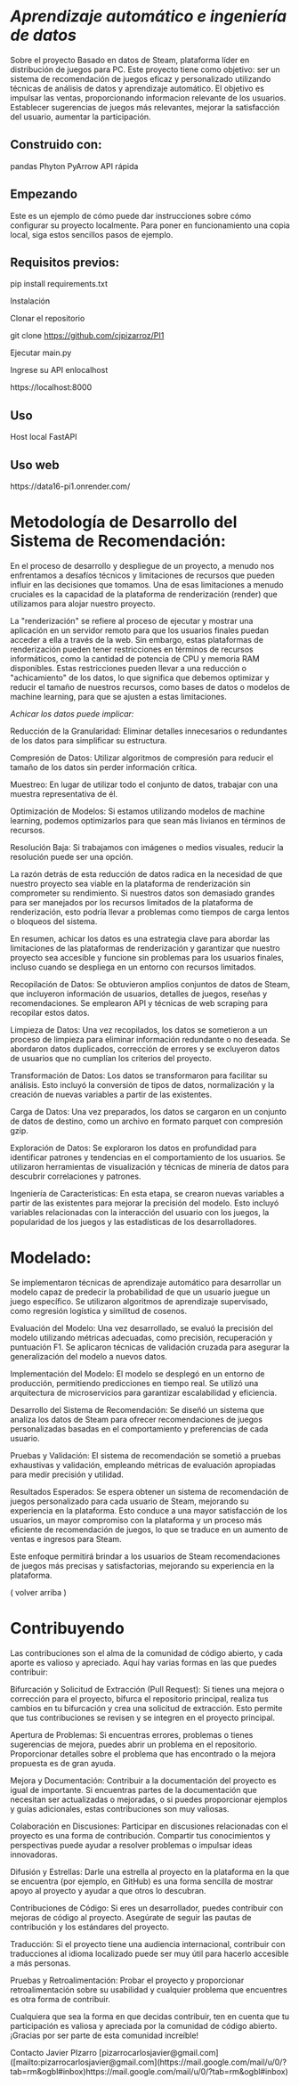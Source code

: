 

*<h1>Aprendizaje automático e ingeniería de datos</h1>*

Sobre el proyecto
Basado en datos de Steam, plataforma líder en distribución de juegos para PC.
Este proyecto tiene como objetivo: ser un sistema de recomendación de juegos eficaz y personalizado utilizando técnicas de análisis de datos y aprendizaje automático. 
El objetivo es impulsar las ventas, proporcionando informacion relevante de los usuarios. Establecer sugerencias de juegos más relevantes, mejorar la satisfacción del usuario, aumentar la participación.


<h2>Construido con:</h2>

pandas
Phyton
PyArrow
API rápida

<h2>Empezando</h2>

Este es un ejemplo de cómo puede dar instrucciones sobre cómo configurar su proyecto localmente. Para poner en funcionamiento una copia local, siga estos sencillos pasos de ejemplo.

<h2>Requisitos previos:</h2>

pip install requirements.txt

Instalación

Clonar el repositorio

git clone https://github.com/cjpizarroz/PI1

Ejecutar main.py

Ingrese su API enlocalhost

https://localhost:8000

<h2>Uso</h2>
Host local FastAPI

<h2>Uso web</h2>
https://data16-pi1.onrender.com/

<h1>Metodología de Desarrollo del Sistema de Recomendación:</h2>

En el proceso de desarrollo y despliegue de un proyecto, a menudo nos enfrentamos a desafíos técnicos y limitaciones de recursos que pueden influir en las decisiones que tomamos. Una de esas limitaciones a menudo cruciales es la capacidad de la plataforma de renderización (render) que utilizamos para alojar nuestro proyecto.

La "renderización" se refiere al proceso de ejecutar y mostrar una aplicación en un servidor remoto para que los usuarios finales puedan acceder a ella a través de la web. Sin embargo, estas plataformas de renderización pueden tener restricciones en términos de recursos informáticos, como la cantidad de potencia de CPU y memoria RAM disponibles. Estas restricciones pueden llevar a una reducción o "achicamiento" de los datos, lo que significa que debemos optimizar y reducir el tamaño de nuestros recursos, como bases de datos o modelos de machine learning, para que se ajusten a estas limitaciones.

*Achicar los datos puede implicar:*

Reducción de la Granularidad: Eliminar detalles innecesarios o redundantes de los datos para simplificar su estructura.

Compresión de Datos: Utilizar algoritmos de compresión para reducir el tamaño de los datos sin perder información crítica.

Muestreo: En lugar de utilizar todo el conjunto de datos, trabajar con una muestra representativa de él.

Optimización de Modelos: Si estamos utilizando modelos de machine learning, podemos optimizarlos para que sean más livianos en términos de recursos.

Resolución Baja: Si trabajamos con imágenes o medios visuales, reducir la resolución puede ser una opción.

La razón detrás de esta reducción de datos radica en la necesidad de que nuestro proyecto sea viable en la plataforma de renderización sin comprometer su rendimiento. Si nuestros datos son demasiado grandes para ser manejados por los recursos limitados de la plataforma de renderización, esto podría llevar a problemas como tiempos de carga lentos o bloqueos del sistema.

En resumen, achicar los datos es una estrategia clave para abordar las limitaciones de las plataformas de renderización y garantizar que nuestro proyecto sea accesible y funcione sin problemas para los usuarios finales, incluso cuando se despliega en un entorno con recursos limitados.

Recopilación de Datos:
Se obtuvieron amplios conjuntos de datos de Steam, que incluyeron información de usuarios, detalles de juegos, reseñas y recomendaciones. Se emplearon API y técnicas de web scraping para recopilar estos datos.

Limpieza de Datos:
Una vez recopilados, los datos se sometieron a un proceso de limpieza para eliminar información redundante o no deseada. Se abordaron datos duplicados, corrección de errores y se excluyeron datos de usuarios que no cumplían los criterios del proyecto.

Transformación de Datos:
Los datos se transformaron para facilitar su análisis. Esto incluyó la conversión de tipos de datos, normalización y la creación de nuevas variables a partir de las existentes.

Carga de Datos:
Una vez preparados, los datos se cargaron en un conjunto de datos de destino, como un archivo en formato parquet con compresión gzip.

Exploración de Datos:
Se exploraron los datos en profundidad para identificar patrones y tendencias en el comportamiento de los usuarios. Se utilizaron herramientas de visualización y técnicas de minería de datos para descubrir correlaciones y patrones.

Ingeniería de Características:
En esta etapa, se crearon nuevas variables a partir de las existentes para mejorar la precisión del modelo. Esto incluyó variables relacionadas con la interacción del usuario con los juegos, la popularidad de los juegos y las estadísticas de los desarrolladores.

<h1>Modelado:</h1>
Se implementaron técnicas de aprendizaje automático para desarrollar un modelo capaz de predecir la probabilidad de que un usuario juegue un juego específico. Se utilizaron algoritmos de aprendizaje supervisado, como regresión logística y similitud de cosenos.

Evaluación del Modelo:
Una vez desarrollado, se evaluó la precisión del modelo utilizando métricas adecuadas, como precisión, recuperación y puntuación F1. Se aplicaron técnicas de validación cruzada para asegurar la generalización del modelo a nuevos datos.

Implementación del Modelo:
El modelo se desplegó en un entorno de producción, permitiendo predicciones en tiempo real. Se utilizó una arquitectura de microservicios para garantizar escalabilidad y eficiencia.

Desarrollo del Sistema de Recomendación:
Se diseñó un sistema que analiza los datos de Steam para ofrecer recomendaciones de juegos personalizadas basadas en el comportamiento y preferencias de cada usuario.

Pruebas y Validación:
El sistema de recomendación se sometió a pruebas exhaustivas y validación, empleando métricas de evaluación apropiadas para medir precisión y utilidad.

Resultados Esperados:
Se espera obtener un sistema de recomendación de juegos personalizado para cada usuario de Steam, mejorando su experiencia en la plataforma. Esto conduce a una mayor satisfacción de los usuarios, un mayor compromiso con la plataforma y un proceso más eficiente de recomendación de juegos, lo que se traduce en un aumento de ventas e ingresos para Steam.

Este enfoque permitirá brindar a los usuarios de Steam recomendaciones de juegos más precisas y satisfactorias, mejorando su experiencia en la plataforma.

( volver arriba )

<h1>Contribuyendo</h1>
Las contribuciones son el alma de la comunidad de código abierto, y cada aporte es valioso y apreciado. Aquí hay varias formas en las que puedes contribuir:

Bifurcación y Solicitud de Extracción (Pull Request): Si tienes una mejora o corrección para el proyecto, bifurca el repositorio principal, realiza tus cambios en tu bifurcación y crea una solicitud de extracción. Esto permite que tus contribuciones se revisen y se integren en el proyecto principal.

Apertura de Problemas: Si encuentras errores, problemas o tienes sugerencias de mejora, puedes abrir un problema en el repositorio. Proporcionar detalles sobre el problema que has encontrado o la mejora propuesta es de gran ayuda.

Mejora y Documentación: Contribuir a la documentación del proyecto es igual de importante. Si encuentras partes de la documentación que necesitan ser actualizadas o mejoradas, o si puedes proporcionar ejemplos y guías adicionales, estas contribuciones son muy valiosas.

Colaboración en Discusiones: Participar en discusiones relacionadas con el proyecto es una forma de contribución. Compartir tus conocimientos y perspectivas puede ayudar a resolver problemas o impulsar ideas innovadoras.

Difusión y Estrellas: Darle una estrella al proyecto en la plataforma en la que se encuentra (por ejemplo, en GitHub) es una forma sencilla de mostrar apoyo al proyecto y ayudar a que otros lo descubran.

Contribuciones de Código: Si eres un desarrollador, puedes contribuir con mejoras de código al proyecto. Asegúrate de seguir las pautas de contribución y los estándares del proyecto.

Traducción: Si el proyecto tiene una audiencia internacional, contribuir con traducciones al idioma localizado puede ser muy útil para hacerlo accesible a más personas.

Pruebas y Retroalimentación: Probar el proyecto y proporcionar retroalimentación sobre su usabilidad y cualquier problema que encuentres es otra forma de contribuir.

Cualquiera que sea la forma en que decidas contribuir, ten en cuenta que tu participación es valiosa y apreciada por la comunidad de código abierto. ¡Gracias por ser parte de esta comunidad increíble!

</h1>Contacto</h1>
Javier PIzarro [pizarrocarlosjavier@gmail.com]([mailto:pizarrocarlosjavier@gmail.com](https://mail.google.com/mail/u/0/?tab=rm&ogbl#inbox)https://mail.google.com/mail/u/0/?tab=rm&ogbl#inbox)






